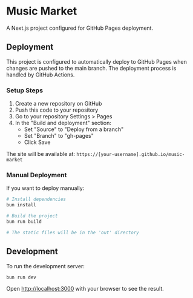 # Music Market

A Next.js project configured for GitHub Pages deployment.

## Deployment

This project is configured to automatically deploy to GitHub Pages when changes are pushed to the main branch. The deployment process is handled by GitHub Actions.

### Setup Steps

1. Create a new repository on GitHub
2. Push this code to your repository
3. Go to your repository Settings > Pages
4. In the "Build and deployment" section:
   - Set "Source" to "Deploy from a branch"
   - Set "Branch" to "gh-pages"
   - Click Save

The site will be available at: `https://[your-username].github.io/music-market`

### Manual Deployment

If you want to deploy manually:

```bash
# Install dependencies
bun install

# Build the project
bun run build

# The static files will be in the 'out' directory
```

## Development

To run the development server:

```bash
bun run dev
```

Open [http://localhost:3000](http://localhost:3000) with your browser to see the result.
